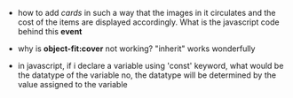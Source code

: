 - how to add *cards* in such a way that the images in it circulates and the cost of the items are displayed accordingly.
		What is the javascript code behind this **event**
		
- why is **object-fit:cover** not working?
		"inherit" works wonderfully
		
- in javascript, if i declare a variable using 'const' keyword, what would be the datatype of the variable
		no, the datatype will be determined by the value assigned to the variable


